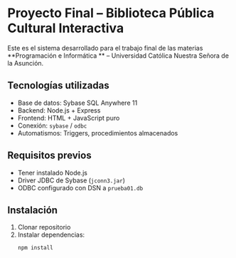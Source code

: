# Proyecto Final – Biblioteca Pública Cultural Interactiva

Este es el sistema desarrollado para el trabajo final de las materias **Programación  e Informática ** – Universidad Católica Nuestra Señora de la Asunción.

## Tecnologías utilizadas
- Base de datos: Sybase SQL Anywhere 11
- Backend: Node.js + Express
- Frontend: HTML + JavaScript puro
- Conexión: `sybase` / `odbc`
- Automatismos: Triggers, procedimientos almacenados

## Requisitos previos
- Tener instalado Node.js
- Driver JDBC de Sybase (`jconn3.jar`)
- ODBC configurado con DSN a `prueba01.db`

## Instalación
1. Clonar repositorio
2. Instalar dependencias:
   ```bash
   npm install